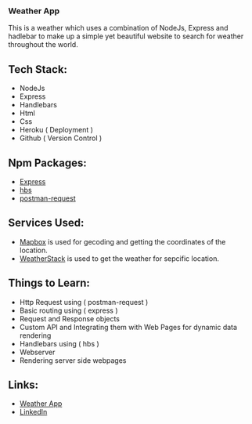 ### Weather App
This is a weather which uses a combination of NodeJs, Express and hadlebar to make up a simple yet beautiful website to search for weather throughout the world.

## Tech Stack:
- NodeJs
- Express
- Handlebars
- Html
- Css
- Heroku ( Deployment )
- Github ( Version Control )

## Npm Packages:
- [Express](https://www.npmjs.com/package/express)
- [hbs](https://www.npmjs.com/package/hbs)
- [postman-request](https://www.npmjs.com/package/postman-request)

## Services Used:
- [Mapbox](https://www.mapbox.com/) is used for gecoding and getting the coordinates of the location.
- [WeatherStack](https://weatherstack.com/) is used to get the weather for sepcific location.

## Things to Learn:
- Http Request using ( postman-request )
- Basic routing using ( express )
- Request and Response objects
- Custom API and Integrating them with Web Pages for dynamic data rendering
- Handlebars using ( hbs )
- Webserver
- Rendering server side webpages

## Links:
- [Weather App](https://wshine.herokuapp.com/)
- [LinkedIn](https://www.linkedin.com/in/vikas-kumar-6564a7185/)